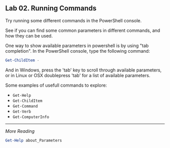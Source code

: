 ## Lab 02. Running Commands

Try running some different commands in the PowerShell console.

See if you can find some common parameters in different commands, and how they can be used.

One way to show available parameters in powershell is by using "tab completion".
In the PowerShell console, type the following command:

```PowerShell
Get-ChildItem -
```

And in Windows, press the 'tab' key to scroll through available parameters, or in Linux or OSX doublepress 'tab' for a list of available parameters.

Some examples of usefull commands to explore:

- `Get-Help`
- `Get-ChildItem`
- `Get-Command`
- `Get-Verb`
- `Get-ComputerInfo`

---

*More Reading*

```Powershell
Get-Help about_Parameters
```